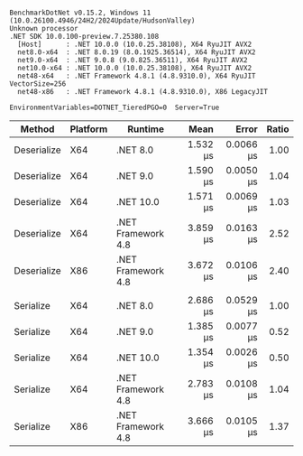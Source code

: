 ```

BenchmarkDotNet v0.15.2, Windows 11 (10.0.26100.4946/24H2/2024Update/HudsonValley)
Unknown processor
.NET SDK 10.0.100-preview.7.25380.108
  [Host]      : .NET 10.0.0 (10.0.25.38108), X64 RyuJIT AVX2
  net8.0-x64  : .NET 8.0.19 (8.0.1925.36514), X64 RyuJIT AVX2
  net9.0-x64  : .NET 9.0.8 (9.0.825.36511), X64 RyuJIT AVX2
  net10.0-x64 : .NET 10.0.0 (10.0.25.38108), X64 RyuJIT AVX2
  net48-x64   : .NET Framework 4.8.1 (4.8.9310.0), X64 RyuJIT VectorSize=256
  net48-x86   : .NET Framework 4.8.1 (4.8.9310.0), X86 LegacyJIT

EnvironmentVariables=DOTNET_TieredPGO=0  Server=True

```
| Method      | Platform | Runtime            |     Mean |     Error | Ratio |
|-------------|----------|--------------------|---------:|----------:|------:|
| Deserialize | X64      | .NET 8.0           | 1.532 μs | 0.0066 μs |  1.00 |
| Deserialize | X64      | .NET 9.0           | 1.590 μs | 0.0050 μs |  1.04 |
| Deserialize | X64      | .NET 10.0          | 1.571 μs | 0.0069 μs |  1.03 |
| Deserialize | X64      | .NET Framework 4.8 | 3.859 μs | 0.0163 μs |  2.52 |
| Deserialize | X86      | .NET Framework 4.8 | 3.672 μs | 0.0106 μs |  2.40 |
|             |          |                    |          |           |       |
| Serialize   | X64      | .NET 8.0           | 2.686 μs | 0.0529 μs |  1.00 |
| Serialize   | X64      | .NET 9.0           | 1.385 μs | 0.0077 μs |  0.52 |
| Serialize   | X64      | .NET 10.0          | 1.354 μs | 0.0026 μs |  0.50 |
| Serialize   | X64      | .NET Framework 4.8 | 2.783 μs | 0.0108 μs |  1.04 |
| Serialize   | X86      | .NET Framework 4.8 | 3.666 μs | 0.0105 μs |  1.37 |
